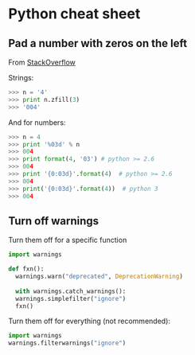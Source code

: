 # Python cheat sheet

## Pad a number with zeros on the left

From [StackOverflow](http://stackoverflow.com/questions/339007/nicest-way-to-pad-zeroes-to-string)

Strings:

```python
>>> n = '4'
>>> print n.zfill(3)
>>> '004'
```

And for numbers:

```python
>>> n = 4
>>> print '%03d' % n
>>> 004
>>> print format(4, '03') # python >= 2.6
>>> 004
>>> print '{0:03d}'.format(4)  # python >= 2.6
>>> 004
>>> print('{0:03d}'.format(4))  # python 3
>>> 004
```

## Turn off warnings

Turn them off for a specific function
```python
import warnings

def fxn():
  warnings.warn("deprecated", DeprecationWarning)
  
  with warnings.catch_warnings():
  warnings.simplefilter("ignore")
  fxn()
```

Turn them off for everything (not recommended):
```python
import warnings
warnings.filterwarnings("ignore")
```
